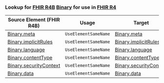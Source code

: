 ### Lookup for [FHIR R4B](https://hl7.org/fhir/R4B/) [Binary](https://hl7.org/fhir/R4B/Binary.html) for use in [FHIR R4](https://hl7.org/fhir/R4/)

| Source Element (FHIR R4B) | Usage | Target |
| -------------- | ----- | ------ |
| [Binary.meta](https://hl7.org/fhir/R4B/Binary.html#resource) | `UseElementSameName` | [Binary.meta](https://hl7.org/fhir/R4/Binary.html#resource) |
| [Binary.implicitRules](https://hl7.org/fhir/R4B/Binary.html#resource) | `UseElementSameName` | [Binary.implicitRules](https://hl7.org/fhir/R4/Binary.html#resource) |
| [Binary.language](https://hl7.org/fhir/R4B/Binary.html#resource) | `UseElementSameName` | [Binary.language](https://hl7.org/fhir/R4/Binary.html#resource) |
| [Binary.contentType](https://hl7.org/fhir/R4B/Binary.html#resource) | `UseElementSameName` | [Binary.contentType](https://hl7.org/fhir/R4/Binary.html#resource) |
| [Binary.securityContext](https://hl7.org/fhir/R4B/Binary.html#resource) | `UseElementSameName` | [Binary.securityContext](https://hl7.org/fhir/R4/Binary.html#resource) |
| [Binary.data](https://hl7.org/fhir/R4B/Binary.html#resource) | `UseElementSameName` | [Binary.data](https://hl7.org/fhir/R4/Binary.html#resource) |
